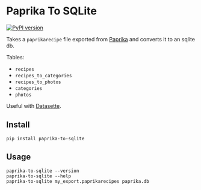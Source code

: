 # Paprika To SQLite

[![PyPI version](https://badge.fury.io/py/paprika-to-sqlite.svg)](https://badge.fury.io/py/paprika-to-sqlite)

Takes a `paprikarecipe` file exported from [Paprika](https://www.paprikaapp.com/) and converts it to an sqlite db.

Tables:

- `recipes`
- `recipes_to_categories`
- `recipes_to_photos`
- `categories`
- `photos`


Useful with [Datasette](https://datasette.io/).

## Install

```
pip install paprika-to-sqlite
```

## Usage

```
paprika-to-sqlite --version
paprika-to-sqlite --help
paprika-to-sqlite my_export.paprikarecipes paprika.db
```
